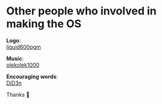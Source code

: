 # Other people who involved in making the OS

**Logo**:  
[liquid600pgm](https://github.com/liquid600pgm)

**Music**:  
[olekolek1000](https://github.com/olekolek1000)

**Encouraging words**:  
[DiD3n](https://github.com/DiD3n)

Thanks 🚀
